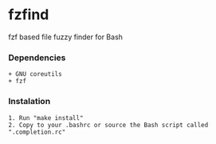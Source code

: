 # fzfind #
fzf based file fuzzy finder for Bash

### Dependencies ###
	+ GNU coreutils
	+ fzf

### Instalation ###
	1. Run "make install"
	2. Copy to your .bashrc or source the Bash script called ".completion.rc"


